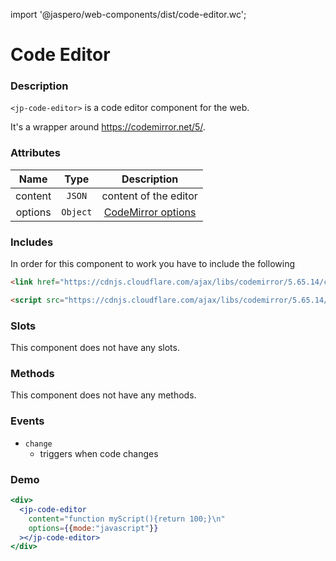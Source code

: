 import '@jaspero/web-components/dist/code-editor.wc';

# Code Editor

### Description

`<jp-code-editor>` is a code editor component for the web.

It's a wrapper around https://codemirror.net/5/.

### Attributes

| **Name** | **Type** | **Description** |
| :----: | :----: | :---: |
| content | `JSON` | content of the editor |
| options | `Object` | [CodeMirror options](https://codemirror.net/5/doc/manual.html#config) |


### Includes

In order for this component to work you have to include the following

```html
<link href="https://cdnjs.cloudflare.com/ajax/libs/codemirror/5.65.14/codemirror.min.css" rel="stylesheet">
```

```html
<script src="https://cdnjs.cloudflare.com/ajax/libs/codemirror/5.65.14/codemirror.min.js"></script>
```

### Slots

This component does not have any slots.

### Methods

This component does not have any methods.

### Events

- `change`
  - triggers when code changes

### Demo

```jsx live
<div>
  <jp-code-editor
    content="function myScript(){return 100;}\n"
    options={{mode:"javascript"}}
  ></jp-code-editor>
</div>
```
